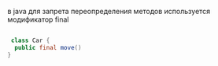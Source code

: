 в java для запрета переопределения методов используется модификатор final
``` java

 class Car {
  public final move()
}

```
